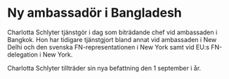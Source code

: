 # Ny ambassadör i Bangladesh

Charlotta Schlyter tjänstgör i dag som biträdande chef vid ambassaden i Bangkok. Hon har tidigare tjänstgjort bland annat vid ambassaden i New Delhi och den svenska FN\-representationen i New York samt vid EU:s FN\-delegation i New York.

Charlotta Schlyter tillträder sin nya befattning den 1 september i år.
